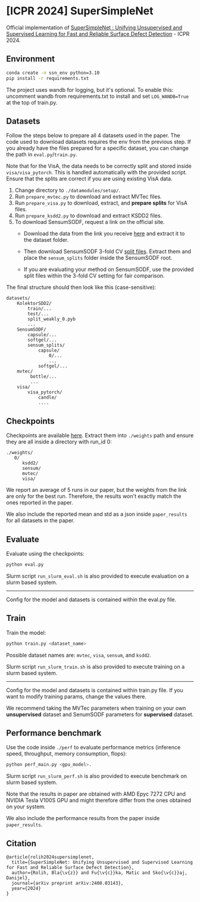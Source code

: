 # [ICPR 2024] SuperSimpleNet

Official implementation of [SuperSimpleNet : Unifying Unsupervised and Supervised Learning for Fast and Reliable Surface Defect Detection](https://arxiv.org/abs/2408.03143) - ICPR 2024.

## Environment
```bash
conda create -n ssn_env python=3.10
pip install -r requirements.txt
```

The project uses wandb for logging, but it's optional. 
To enable this: uncomment wandb from requirements.txt to install and set `LOG_WANDB=True` at the top of train.py.

## Datasets

Follow the steps below to prepare all 4 datasets used in the paper. The code used to download datasets requires the env from the previous step.
If you already have the files prepared for a specific dataset, you can change the path in `eval.py`/`train.py`.

Note that for the VisA, the data needs to be correctly split and stored inside `visa/visa_pytorch`. 
This is handled automatically with the provided script. Ensure that the splits are correct if you are using existing VisA data.

1. Change directory to `./datamodules/setup/`.
2. Run `prepare_mvtec.py` to download and extract MVTec files.
3. Run `prepare_visa.py` to download, extract, and **prepare splits** for VisA files.
4. Run `prepare_ksdd2.py` to download and extract KSDD2 files.
5. To download SensumSODF, request a link on the official site.
   - Download the data from the link you receive [here](https://www.sensum.eu/sensumsodf-dataset/) and extract it to the dataset folder.
   
   - Then download SensumSODF 3-fold CV [split files](https://drive.google.com/file/d/1CrolrOHHm3wHaKu6JKqQ62qQGclwDKBM/view?usp=sharing). Extract them and place the `sensum_splits` folder inside the SensumSODF root.
   
   - If you are evaluating your method on SensumSODF, use the provided split files within the 3-fold CV setting for fair comparison.

The final structure should then look like this (case-sensitive):

```
datasets/
    KolektorSDD2/
        train/...
        test/...
        split_weakly_0.pyb
        ...
    SensumSODF/
        capsule/...
        softgel/...
        sensum_splits/
            capsule/
                0/...
                ...
            softgel/...
    mvtec/
         bottle/...
         ...
    visa/
        visa_pytorch/
            candle/
            ....
```


## Checkpoints

Checkpoints are available [here](https://drive.google.com/file/d/1pCfBxCGXdsN0LVuf4R0KIVE6oRXJwMJ5/view?usp=sharing). 
Extract them into `./weights` path and ensure they are all inside a directory with run_id 0: 
```
./weights/
   0/
      ksdd2/
      sensum/
      mvtec/
      visa/
```

We report an average of 5 runs in our paper, but the weights from the link are only for the best run.
Therefore, the results won't exactly match the ones reported in the paper.

We also include the reported mean and std as a json inside `paper_results` for all datasets in the paper.

## Evaluate

Evaluate using the checkpoints:

```bash
python eval.py
```

Slurm script `run_slurm_eval.sh` is also provided to execute evaluation on a slurm based system.

---
Config for the model and datasets is contained within the eval.py file. 

## Train

Train the model:

```bash
python train.py <dataset_name>
```
Possible dataset names are: `mvtec`, `visa`, `sensum`, and `ksdd2`.

Slurm script `run_slurm_train.sh` is also provided to execute training on a slurm based system.

---

Config for the model and datasets is contained within train.py file. If you want to modify training params, change the values there. 

We recommend taking the MVTec parameters when training on your own **unsupervised** dataset and SenumSODF parameters for **supervised** dataset.

## Performance benchmark

Use the code inside `./perf` to evaluate performance metrics (inference speed, throughput, memory consumption, flops):

```bash
python perf_main.py <gpu_model>.
```

Slurm script `run_slurm_perf.sh` is also provided to execute benchmark on slurm based system.

Note that the results in paper are obtained with AMD Epyc 7272 CPU and NVIDIA Tesla V100S GPU and might therefore differ from the ones obtained on your system.

We also include the performance results from the paper inside `paper_results`.

## Citation

```
@article{rolih2024supersimplenet,
  title={SuperSimpleNet: Unifying Unsupervised and Supervised Learning for Fast and Reliable Surface Defect Detection},
  author={Rolih, Bla{\v{z}} and Fu{\v{c}}ka, Matic and Sko{\v{c}}aj, Danijel},
  journal={arXiv preprint arXiv:2408.03143},
  year={2024}
}
```